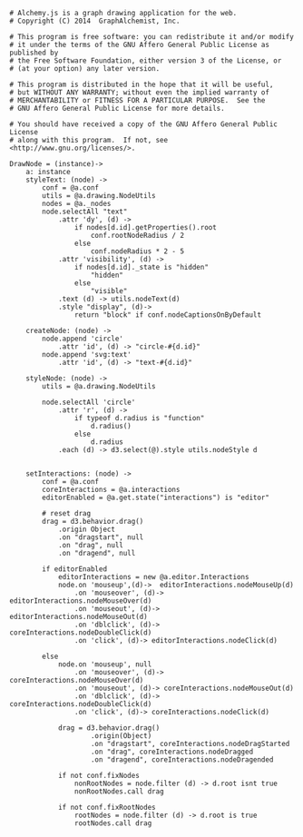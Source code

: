     # Alchemy.js is a graph drawing application for the web.
    # Copyright (C) 2014  GraphAlchemist, Inc.

    # This program is free software: you can redistribute it and/or modify
    # it under the terms of the GNU Affero General Public License as published by
    # the Free Software Foundation, either version 3 of the License, or
    # (at your option) any later version.

    # This program is distributed in the hope that it will be useful,
    # but WITHOUT ANY WARRANTY; without even the implied warranty of
    # MERCHANTABILITY or FITNESS FOR A PARTICULAR PURPOSE.  See the
    # GNU Affero General Public License for more details.

    # You should have received a copy of the GNU Affero General Public License
    # along with this program.  If not, see <http://www.gnu.org/licenses/>.

    DrawNode = (instance)->
        a: instance
        styleText: (node) ->
            conf = @a.conf
            utils = @a.drawing.NodeUtils
            nodes = @a._nodes
            node.selectAll "text"
                .attr 'dy', (d) ->
                    if nodes[d.id].getProperties().root
                        conf.rootNodeRadius / 2
                    else
                        conf.nodeRadius * 2 - 5
                .attr 'visibility', (d) ->
                    if nodes[d.id]._state is "hidden"
                        "hidden"
                    else
                        "visible"
                .text (d) -> utils.nodeText(d)
                .style "display", (d)->
                    return "block" if conf.nodeCaptionsOnByDefault

        createNode: (node) ->
            node.append 'circle'
                .attr 'id', (d) -> "circle-#{d.id}"
            node.append 'svg:text'
                .attr 'id', (d) -> "text-#{d.id}"

        styleNode: (node) ->
            utils = @a.drawing.NodeUtils

            node.selectAll 'circle'
                .attr 'r', (d) ->
                    if typeof d.radius is "function"
                        d.radius()
                    else
                        d.radius
                .each (d) -> d3.select(@).style utils.nodeStyle d


        setInteractions: (node) ->
            conf = @a.conf
            coreInteractions = @a.interactions
            editorEnabled = @a.get.state("interactions") is "editor"

            # reset drag
            drag = d3.behavior.drag()
                .origin Object
                .on "dragstart", null
                .on "drag", null
                .on "dragend", null

            if editorEnabled
                editorInteractions = new @a.editor.Interactions
                node.on 'mouseup',(d)->  editorInteractions.nodeMouseUp(d)
                    .on 'mouseover', (d)-> editorInteractions.nodeMouseOver(d)
                    .on 'mouseout', (d)-> editorInteractions.nodeMouseOut(d)
                    .on 'dblclick', (d)-> coreInteractions.nodeDoubleClick(d)
                    .on 'click', (d)-> editorInteractions.nodeClick(d)

            else
                node.on 'mouseup', null
                    .on 'mouseover', (d)-> coreInteractions.nodeMouseOver(d)
                    .on 'mouseout', (d)-> coreInteractions.nodeMouseOut(d)
                    .on 'dblclick', (d)-> coreInteractions.nodeDoubleClick(d)
                    .on 'click', (d)-> coreInteractions.nodeClick(d)

                drag = d3.behavior.drag()
                        .origin(Object)
                        .on "dragstart", coreInteractions.nodeDragStarted
                        .on "drag", coreInteractions.nodeDragged
                        .on "dragend", coreInteractions.nodeDragended

                if not conf.fixNodes
                    nonRootNodes = node.filter (d) -> d.root isnt true
                    nonRootNodes.call drag

                if not conf.fixRootNodes
                    rootNodes = node.filter (d) -> d.root is true
                    rootNodes.call drag
